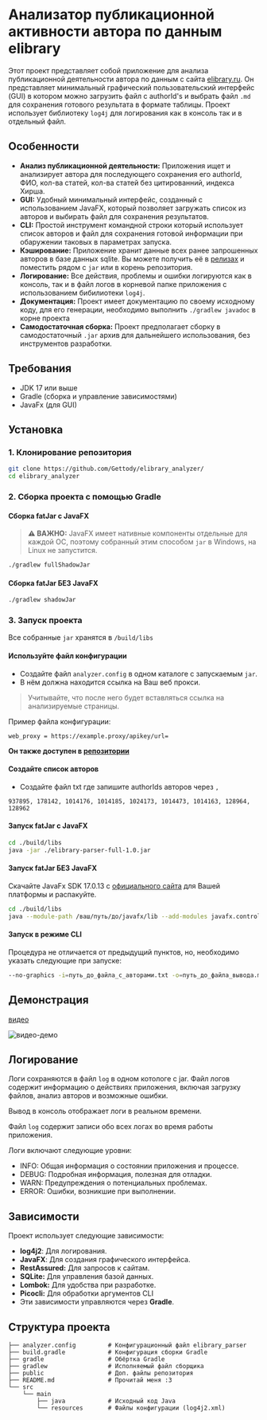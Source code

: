 # Анализатор публикационной активности автора по данным elibrary
Этот проект представляет собой приложение для анализа публикационной деятельности автора по данным с сайта [elibrary.ru](https://elibrary.ru). Он представляет минимальный графический пользовательский интерфейс (GUI) в котором можно загрузить файл с authorId's и выбрать файл `.md` для сохранения готового результата в формате таблицы. Проект использует библиотеку `log4j` для логирования как в консоль так и в отдельный файл.

## Особенности
- **Анализ публикационной деятельности:** Приложения ищет и анализирует автора для последующего сохранения его authorId, ФИО, кол-ва статей, кол-ва статей без цитированний, индекса Хирша.
- **GUI:** Удобный минимальный интерфейс, созданный с использованием JavaFX, который позволяет загружать список из авторов и выбирать файл для сохранения результатов.
- **CLI:** Простой инструмент командной строки который использует список авторов и файл для сохранения готовой информации при обаружении таковых в параметрах запуска.
- **Кэширование:** Приложение хранит данные всех ранее запрошенных авторов в базе данных sqlite. Вы можете получить её в [релизах](https://github.com/Gettody/elibrary_analyzer/releases) и поместить рядом с `jar` или в корень репозитория.
- **Логирование:** Все действия, проблемы и ошибки логируются как в консоль, так и в файл логов в корневой папке приложения с использованием бибилиотеки `log4j`.
- **Документация:** Проект имеет документацию по своему исходному коду, для его генерации, необходимо выполнить `./gradlew javadoc` в корне проекта
- **Самодостаточная сборка:** Проект предполагает сборку в самодостаточный `.jar` архив для дальнейшего использования, без инструментов разработки.

## Требования
- JDK 17 или выше
- Gradle (сборка и управление зависимостями)
- JavaFx (для GUI)

## Установка
### 1. Клонирование репозитория
```bash
git clone https://github.com/Gettody/elibrary_analyzer/
cd elibrary_analyzer
```
### 2. Сборка проекта с помощью Gradle
#### Сборка fatJar с JavaFX
> **⚠️ ВАЖНО:**  JavaFX имеет нативные компоненты отдельные для каждой ОС, поэтому собранный этим способом `jar` в Windows, на Linux не запустится.
```bash
./gradlew fullShadowJar
```
#### Сборка fatJar **БЕЗ** JavaFX
```bash
./gradlew shadowJar
```
### 3. Запуск проекта
Все собранные `jar` хранятся в `/build/libs`
#### Используйте файл конфигурации
- Создайте файл `analyzer.config` в одном каталоге с запускаемым `jar`.
- В нём должна находится ссылка на Ваш веб прокси.
> Учитывайте, что после него будет вставляться ссылка на анализируемые страницы.

Пример файла конфигурации:
```analyzer.config
web_proxy = https://example.proxy/apikey/url=
```
**Он также доступен в [репозитории](analyzer.config)**
#### Создайте список авторов
- Создайте файл txt где запишите authorIds авторов через `,`
```
937895, 178142, 1014176, 1014185, 1024173, 1014473, 1014163, 128964, 128962
```
#### Запуск fatJar с JavaFX
```bash
cd ./build/libs
java -jar ./elibrary-parser-full-1.0.jar
```
#### Запуск fatJar **БЕЗ** JavaFX
Скачайте JavaFx SDK 17.0.13 c [официального сайта]([https://elibrary.ru](https://gluonhq.com/products/javafx/)) для Вашей платформы и распакуйте.
```bash
cd ./build/libs
java --module-path /ваш/путь/до/javafx/lib --add-modules javafx.controls,javafx.fxml -jar .\elibrary-parser-1.0.jar
```
#### Запуск в режиме CLI
Процедура не отличается от предыдущий пунктов, но, необходимо указать следующие при запуске:
```bash
--no-graphics -i=путь_до_файла_с_авторами.txt -o=путь_до_файла_вывода.md
```
## Демонстрация
[видео](public/demo.mp4)

![видео-демо](public/demo.gif)

## Логирование
Логи сохраняются в файл `log` в одном котологе с jar. Файл логов содержит информацию о действиях приложения, включая загрузку файлов, анализ авторов и возможные ошибки.

Вывод в консоль отображает логи в реальном времени.

Файл `log` содержит записи обо всех логах во время работы приложения.

Логи включают следующие уровни:

- INFO: Общая информация о состоянии приложения и процессе.
- DEBUG: Подробная информация, полезная для отладки.
- WARN: Предупреждения о потенциальных проблемах.
- ERROR: Ошибки, возникшие при выполнении.

## Зависимости
Проект использует следующие зависимости:

- **log4j2**: Для логирования.
- **JavaFX**: Для создания графического интерфейса.
- **RestAssured:** Для запросов к сайтам.
- **SQLite:** Для управления базой данных.
- **Lombok:** Для удобства при разработке.
- **Picocli:** Для обработки аргументов CLI
- Эти зависимости управляются через **Gradle**.

## Структура проекта
```  
├── analyzer.config         # Конфигурационный файл elibrary_parser
├── build.gradle            # Конфигурация сборки Gradle
├── gradle                  # Обёртка Gradle
├── gradlew                 # Исполняемый файл сборщика
├── public                  # Доп. файлы репозитория
├── README.md               # Прочитай меня :3
└── src
    └── main
        ├── java            # Исходный код Java
        └── resources       # Файлы конфигурации (log4j2.xml)
```

